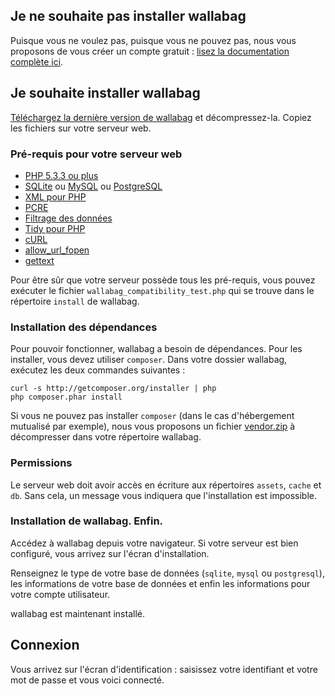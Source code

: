 ## Je ne souhaite pas installer wallabag

Puisque vous ne voulez pas, puisque vous ne pouvez pas, nous vous proposons de vous créer un compte gratuit : [lisez la documentation complète ici](/fr/Documentation_utilisateur/Se_cr%C3%A9er_un_compte_sur_Framabag).

## Je souhaite installer wallabag

[Téléchargez la dernière version de wallabag](http://www.wallabag.org/download) et décompressez-la. Copiez les fichiers sur votre serveur web. 

### Pré-requis pour votre serveur web
* [PHP 5.3.3 ou plus](http://php.net/manual/en/install.php)
* [SQLite](http://php.net/manual/en/book.sqlite.php) ou [MySQL](http://php.net/manual/fr/book.mysql.php) ou [PostgreSQL](http://php.net/manual/en/book.pgsql.php)
* [XML pour PHP](http://php.net/xml)
* [PCRE](http://php.net/pcre)
* [Filtrage des données](http://php.net/manual/book.filter.php)
* [Tidy pour PHP](http://php.net/tidy)
* [cURL](http://php.net/curl)
* [allow_url_fopen](http://www.php.net/manual/en/filesystem.configuration.php#ini.allow-url-fopen)
* [gettext](http://php.net/manual/en/book.gettext.php)

Pour être sûr que votre serveur possède tous les pré-requis, vous pouvez exécuter le fichier `wallabag_compatibility_test.php` qui se trouve dans le répertoire `install` de wallabag.

### Installation des dépendances
Pour pouvoir fonctionner, wallabag a besoin de dépendances. Pour les installer, vous devez utiliser `composer`. Dans votre dossier wallabag, exécutez les deux commandes suivantes :

    curl -s http://getcomposer.org/installer | php
    php composer.phar install

Si vous ne pouvez pas installer `composer` (dans le cas d'hébergement mutualisé par exemple), nous vous proposons un fichier [vendor.zip](http://wllbg.org/vendor) à décompresser dans votre répertoire wallabag.

### Permissions
Le serveur web doit avoir accès en écriture aux répertoires `assets`, `cache` et `db`. Sans cela, un message vous indiquera que l'installation est impossible. 

### Installation de wallabag. Enfin.
Accédez à wallabag depuis votre navigateur. Si votre serveur est bien configuré, vous arrivez sur l'écran d'installation. 

Renseignez le type de votre base de données (`sqlite`, `mysql` ou `postgresql`), les informations de votre base de données et enfin les informations pour votre compte utilisateur. 

wallabag est maintenant installé. 

## Connexion 

Vous arrivez sur l'écran d'identification : saisissez votre identifiant et votre mot de passe et vous voici connecté.